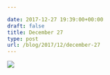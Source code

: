 ```yaml
---

date: 2017-12-27 19:39:00+00:00
draft: false
title: December 27
type: post
url: /blog/2017/12/december-27
---
```




  
   ![](/images/2017-12-27-201712december-27/IMG_3519.jpg)

  


